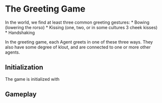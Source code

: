 The Greeting Game
=================

In the world, we find at least three common greeting gestures:
    * Bowing (lowering the rorso)
    * Kissing (one, two, or in some cultures 3 cheek kisses)
    * Handshaking

In the greeting game, each Agent greets in one of these three ways.
They also have some degree of klout, and are connected to one or more
other agents.

Initialization
--------------
The game is initialized with 

Gameplay
--------
